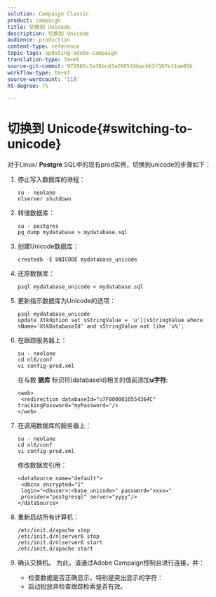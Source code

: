 ```yaml
---
solution: Campaign Classic
product: campaign
title: 切换到 Unicode
description: 切换到 Unicode
audience: production
content-type: reference
topic-tags: updating-adobe-campaign
translation-type: tm+mt
source-git-commit: 972885c3a38bcd3a260574bacbb3f507e11ae05b
workflow-type: tm+mt
source-wordcount: '119'
ht-degree: 7%

---
```



# 切换到 Unicode{#switching-to-unicode}

对于Linux/ **Postgre** SQL中的现有prod实例，切换到unicode的步骤如下：

1. 停止写入数据库的进程：

   ```
   su - neolane
   nlserver shutdown
   ```

1. 转储数据库：

   ```
   su - postgres
   pg_dump mydatabase > mydatabase.sql
   ```

1. 创建Unicode数据库：

   ```
   createdb -E UNICODE mydatabase_unicode
   ```

1. 还原数据库：

   ```
   psql mydatabase_unicode < mydatabase.sql
   ```

1. 更新指示数据库为Unicode的选项：

   ```
   psql mydatabase_unicode
   update XtkOption set sStringValue = 'u'||sStringValue where sName='XtkDatabaseId' and sStringValue not like 'u%';
   ```

1. 在跟踪服务器上：

   ```
   su - neolane
   cd nl6/conf
   vi config-prod.xml
   ```

   在与数 **据库** 标识符(databaseId)相关的值前添加&#x200B;**u字符**:

   ```
   <web>
    <redirection databaseId="u7F0000010554364C" trackingPassword="myPassword="/>
   </web>
   ```

1. 在调用数据库的服务器上：

   ```
   su - neolane
   cd nl6/conf
   vi config-prod.xml
   ```

   修改数据库引用：

   ```
   <dataSource name="default">
    <dbcnx encrypted="1" 
    login="<dbuser>:<base_unicode>" password="xxxx="
    provider="postgresql" server="yyyy"/>
   </dataSource>
   ```

1. 重新启动所有计算机：

   ```
   /etc/init.d/apache stop
   /etc/init.d/nlserver6 stop
   /etc/init.d/nlserver6 start
   /etc/init.d/apache start
   ```

1. 确认交换机。 为此，请通过Adobe Campaign控制台进行连接，并：

   * 检查数据是否正确显示，特别是突出显示的字符：
   * 启动投放并检查跟踪检索是否有效。

